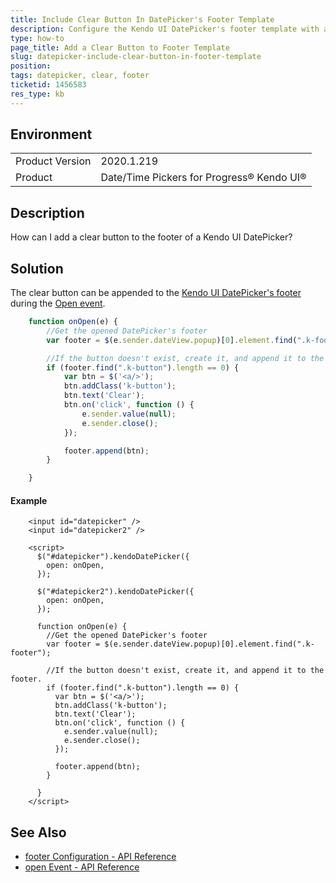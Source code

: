 ```yaml
---
title: Include Clear Button In DatePicker's Footer Template
description: Configure the Kendo UI DatePicker's footer template with a button to remove its value.
type: how-to
page_title: Add a Clear Button to Footer Template
slug: datepicker-include-clear-button-in-footer-template
position: 
tags: datepicker, clear, footer
ticketid: 1456583
res_type: kb
---
```


## Environment
<table>
	<tbody>
		<tr>
			<td>Product Version</td>
			<td>2020.1.219</td>
		</tr>
		<tr>
			<td>Product</td>
			<td>Date/Time Pickers for Progress® Kendo UI®</td>
		</tr>
	</tbody>
</table>


## Description
How can I add a clear button to the footer of a Kendo UI DatePicker?

## Solution
The clear button can be appended to the [Kendo UI DatePicker's footer](https://docs.telerik.com/kendo-ui/api/javascript/ui/datepicker/configuration/footer) during the [Open event](https://docs.telerik.com/kendo-ui/api/javascript/ui/datepicker/events/open).  

```javascript
    function onOpen(e) {
        //Get the opened DatePicker's footer
        var footer = $(e.sender.dateView.popup)[0].element.find(".k-footer");

        //If the button doesn't exist, create it, and append it to the footer.
        if (footer.find(".k-button").length == 0) {
            var btn = $('<a/>');
            btn.addClass('k-button');
            btn.text('Clear');
            btn.on('click', function () {
                e.sender.value(null);
                e.sender.close();
            });

            footer.append(btn);
        }

    }
```

#### Example

```dojo
    <input id="datepicker" />
    <input id="datepicker2" />

    <script>
      $("#datepicker").kendoDatePicker({
        open: onOpen,
      });

      $("#datepicker2").kendoDatePicker({
        open: onOpen,
      });

      function onOpen(e) {
        //Get the opened DatePicker's footer
        var footer = $(e.sender.dateView.popup)[0].element.find(".k-footer");

        //If the button doesn't exist, create it, and append it to the footer.
        if (footer.find(".k-button").length == 0) {
          var btn = $('<a/>');
          btn.addClass('k-button');
          btn.text('Clear');
          btn.on('click', function () {
            e.sender.value(null);
            e.sender.close();
          });

          footer.append(btn);
        }

      }
    </script>
```

## See Also
* [footer Configuration - API Reference](https://docs.telerik.com/kendo-ui/api/javascript/ui/datepicker/configuration/footer)
* [open Event - API Reference](https://docs.telerik.com/kendo-ui/api/javascript/ui/datepicker/events/open)
